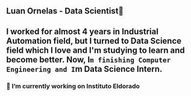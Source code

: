 ## Luan Ornelas - Data Scientist👋
## I worked for almost 4 years in Industrial Automation field, but I turned to Data Science field which I love and I'm studying to learn and become better. Now, I`m finishing Computer Engineering and I`m Data Science Intern.
### 🔭 I’m currently working on Instituto Eldorado
<!--
**luanornelas21/luanornelas21** is a ✨ _special_ ✨ repository because its `README.md` (this file) appears on your GitHub profile.

Here are some ideas to get you started:

- 🔭 I’m currently working on ...
- 🌱 I’m currently learning ...
- 👯 I’m looking to collaborate on ...
- 🤔 I’m looking for help with ...
- 💬 Ask me about ...
- 📫 How to reach me: ...
- 😄 Pronouns: ...
- ⚡ Fun fact: ...
-->
